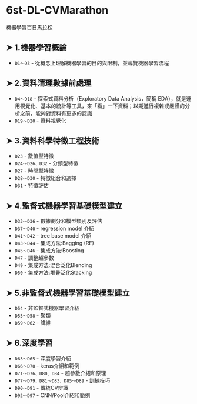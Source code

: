 # 6st-DL-CVMarathon
機器學習百日馬拉松

## ➤ 1.機器學習概論
 * `D1〜D3` - 從概念上理解機器學習的目的與限制，並導覽機器學習流程  

## ➤ 2.資料清理數據前處理
 * `D4〜D18` - 探索式資料分析（Exploratory Data Analysis，簡稱 EDA），就是運用視覺化、基本的統計等工具，來「看」一下資料；以期進行複雜或嚴謹的分析之前，能夠對資料有更多的認識    
 * `D19〜D20` - 資料視覺化  

## ➤ 3.資料科學特徵工程技術  
 * `D23` - 數值型特徵  
 * `D24〜D26、D32` - 分類型特徵  
 * `D27` - 時間型特徵  
 * `D28〜D30` - 特徵組合和選擇  
 * `D31` - 特徵評估  

## ➤ 4.監督式機器學習基礎模型建立  
 * `D33〜D36` - 數據劃分和模型類別及評估  
 * `D37〜D40` - regression model 介紹  
 * `D41〜D42` - tree base model 介紹  
 * `D43〜D44` - 集成方法:Bagging (RF)  
 * `D45〜D46` - 集成方法:Boosting  
 * `D47` - 調整超參數  
 * `D49` - 集成方法:混合泛化Blending  
 * `D50` - 集成方法:堆疊泛化Stacking

## ➤ 5.非監督式機器學習基礎模型建立  
 * `D54` - 非監督式機器學習介紹  
 * `D55〜D58` - 聚類  
 * `D59〜D62` - 降維  

## ➤ 6.深度學習  
 * `D63〜D65` - 深度學習介紹  
 * `D66〜D70` - keras介紹和範例  
 * `D71〜D76、D80、D84` - 超參數介紹和原理
 * `D77〜D79、D81〜D83、D85〜D89` - 訓練技巧
 * `D90〜D91` - 傳統CV辨識
 * `D92〜D97` - CNN/Pool介紹和範例
